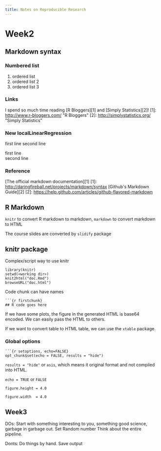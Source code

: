 ```yaml
---
title: Notes on Reproducible Research
---
```


# Week2

## Markdown syntax

### Numbered list
1. ordered list
2. ordered list 2
3. ordered list 3

### Links
I spend so much time reading [R Bloggers][1] and [Simply Statistics][2]!
[1]: http://www.r-bloggers.com/ "R Bloggers"
[2]: http://simplystatistics.org/ "Simply Statistics"

### New localLinearRegression

first line
second line

first line  
second line

### Reference

[The official markdown documentation][1]
[1]: http://daringfireball.net/projects/markdown/syntax
[Github's Markdown Guide][2]
[2]: https://help.github.com/articles/github-flavored-markdown

## R Markdown

`knitr` to convert R markdown to markdown, `markdown` to convert markdown to
HTML

The course slides are converted by `slidify` package

## knitr package

Complex/script way to use knitr
```{r}
library(knitr)
setwd(<working dir>)
knit2html("doc.Rmd")
browseURL("doc.html")
```

Code chunk can have names
```
```{r firstchunk}
## R code goes here
```

If we have some plots, the figure in the generated HTML is base64 encoded.
We can easily pass the HTML to others.

If we want to convert table to HTML table, we can use the `xtable` package.

### Global options

```
```{r setoptions, echo=FALSE}
opt_chunk$set(echo = FALSE, results = "hide")
```

`results = "hide"` or `asis`, which means it original format and not compiled into HTML.

`echo = TRUE` or `FALSE`

`figure.height = 4.0`

`figure.width  = 4.0`

## Week3

DOs:
Start with something interesting to you, something good science, garbage in garbage out.
Set Random number
Think about the entire pipeline.

Donts:
Do things by hand.
Save output
